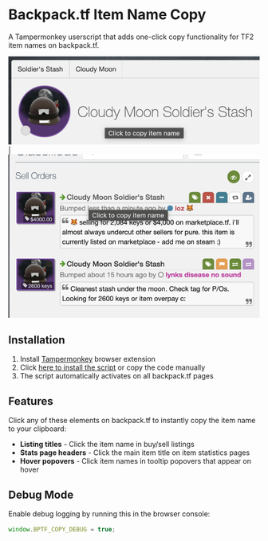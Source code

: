 # Backpack.tf Item Name Copy

A Tampermonkey userscript that adds one-click copy functionality for TF2 item names on backpack.tf.

![Stats](img_1.png) | ![Classifieds](img_2.png)

## Installation

1. Install [Tampermonkey](https://www.tampermonkey.net/) browser extension
2. Click [here to install the script](bp_item_name_copy.js) or copy the code manually
3. The script automatically activates on all backpack.tf pages

## Features

Click any of these elements on backpack.tf to instantly copy the item name to your clipboard:

- **Listing titles** - Click the item name in buy/sell listings
- **Stats page headers** - Click the main item title on item statistics pages
- **Hover popovers** - Click item names in tooltip popovers that appear on hover

## Debug Mode

Enable debug logging by running this in the browser console:

```javascript
window.BPTF_COPY_DEBUG = true;
```
